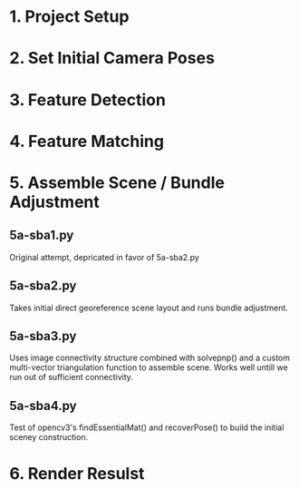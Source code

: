 # 1. Project Setup

# 2. Set Initial Camera Poses

# 3. Feature Detection

# 4. Feature Matching


# 5. Assemble Scene / Bundle Adjustment

## 5a-sba1.py

Original attempt, depricated in favor of 5a-sba2.py

## 5a-sba2.py

Takes initial direct georeference scene layout and runs bundle adjustment.

## 5a-sba3.py

Uses image connectivity structure combined with solvepnp() and a
custom multi-vector triangulation function to assemble scene.  Works
well untill we run out of sufficient connectivity.

## 5a-sba4.py

Test of opencv3's findEssentialMat() and recoverPose() to build the
initial sceney construction.


# 6. Render Resulst